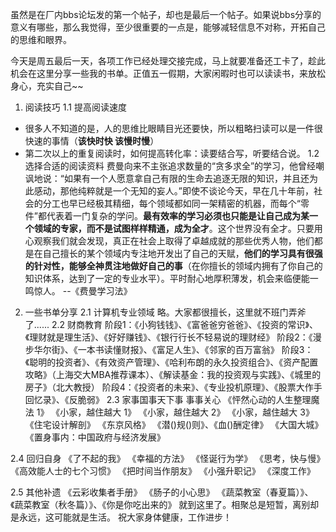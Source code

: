 虽然是在厂内bbs论坛发的第一个帖子，却也是最后一个帖子。如果说bbs分享的意义有哪些，那么我觉得，至少很重要的一点是，能够减轻信息不对称，开拓自己的思维和眼界。

今天是周五最后一天，各项工作已经处理交接完成，马上就要准备还工卡了，趁此机会在这里分享一些我的书单。正值五一假期，大家闲暇时也可以读读书，来放松身心，充实自己~~

1. 阅读技巧
 1.1 提高阅读速度 
 - 很多人不知道的是，人的思维比眼睛目光还要快，所以粗略扫读可以是一件很快速的事情（**该快时快 该慢时慢**） 
 - 第二次以上的重复阅读时，如何提高转化率：读要结合写，听要结合说。 
 1.2 选择合适的阅读资料 
 费曼向来不主张追求数量的“贪多求全”的学习，他曾经嘲讽地说：“如果有一个人愿意拿自己有限的生命去追逐无限的知识，并且还为此感动，那他纯粹就是一个无知的妄人。”即使不谈论今天，早在几十年前，社会的分工也早已经极其精细，每个领域都如同一架精密的机器，而每个“零件”都代表着一门复杂的学问。**最有效率的学习必须也只能是让自己成为某一个领域的专家，而不是试图样样精通，成为全才**。这个世界没有全才。只要用心观察我们就会发现，真正在社会上取得了卓越成就的那些优秀人物，他们都是在自己擅长的某个领域内专注地开发出了自己的天赋，**他们的学习具有很强的针对性，能够全神贯注地做好自己的事**（在你擅长的领域内拥有了你自己的知识体系，达到了一定的专业水平）。平时耐心地厚积薄发，机会来临便能一鸣惊人。 --《费曼学习法》
 
  2. 一些书单分享 
  2.1 计算机专业领域 略。大家都很擅长，这里就不班门弄斧了...... 
  2.2 财商教育 
  阶段1：《小狗钱钱》、《富爸爸穷爸爸》、《投资的常识》、《理财就是理生活》、《好好赚钱》、《银行行长不轻易说的理财经》 
  阶段2：《漫步华尔街》、《一本书读懂财报》、《富足人生》、《邻家的百万富翁》 
  阶段3：《聪明的投资者》、《有效资产管理》、《哈利布朗的永久投资组合》、《资产配置攻略》（上海交大MBA推荐课本）、《解读基金：我的投资观与实践》、《城里的房子》（北大教授） 
  阶段4：《投资者的未来》、《专业投机原理》、《股票大作手回忆录》、《反脆弱》 
  2.3 家事国事天下事 事事关心 《怦然心动的人生整理魔法 1》 《小家，越住越大 1》 《小家，越住越大 2》 《小家，越住越大 3》 《住宅设计解剖》 《东京风格》 《潜()规()则》、《血()酬定律》 《大国大城》 《置身事内：中国政府与经济发展》 
  
  2.4 回归自身 《了不起的我》 《幸福的方法》 《怪诞行为学》 《思考，快与慢》 《高效能人士的七个习惯》 《把时间当作朋友》 《小强升职记》 《深度工作》 
  
  2.5 其他补遗 《云彩收集者手册》 《肠子的小心思》 《蔬菜教室（春夏篇）》、《蔬菜教室（秋冬篇）》、《你是你吃出来的》 就到这里了。相聚总是短暂，离别却是永远，这可能就是生活。 祝大家身体健康，工作进步！